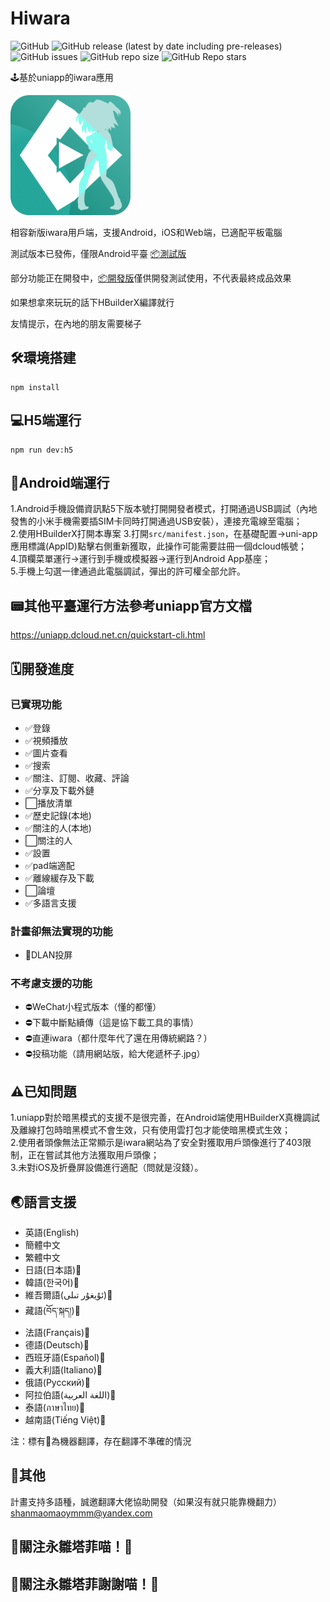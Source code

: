 # Hiwara

![GitHub](https://img.shields.io/github/license/shanmaomaoymmm/hiwara)
![GitHub release (latest by date including pre-releases)](https://img.shields.io/github/v/release/shanmaomaoymmm/hiwara?include_prereleases)
![GitHub issues](https://img.shields.io/github/issues/shanmaomaoymmm/hiwara)
![GitHub repo size](https://img.shields.io/github/repo-size/shanmaomaoymmm/hiwara)
![GitHub Repo stars](https://img.shields.io/github/stars/shanmaomaoymmm/hiwara?style=social)

🕹️基於uniapp的iwara應用

<img src="./edit/img/logo.png" style="width:192px;height:192px" />

相容新版iwara用戶端，支援Android，iOS和Web端，已適配平板電腦

測試版本已發佈，僅限Android平臺 [📦測試版](https://github.com/shanmaomaoymmm/hiwara/releases/latest)

部分功能正在開發中，[📦開發版](https://github.com/shanmaomaoymmm/hiwara/releases)僅供開發測試使用，不代表最終成品效果

如果想拿來玩玩的話下HBuilderX編譯就行

友情提示，在內地的朋友需要梯子

## 🛠️環境搭建

```
npm install
```

## 💻H5端運行

```
npm run dev:h5
```

## 📱Android端運行

1.Android手機設備資訊點5下版本號打開開發者模式，打開通過USB調試（內地發售的小米手機需要插SIM卡同時打開通過USB安裝），連接充電線至電腦；  
2.使用HBuilderX打開本專案
3.打開`src/manifest.json`，在基礎配置->uni-app應用標識(AppID)點擊右側重新獲取，此操作可能需要註冊一個dcloud帳號；  
4.頂欄菜單運行->運行到手機或模擬器->運行到Android App基座；  
5.手機上勾選一律通過此電腦調試，彈出的許可權全部允許。

## 📟其他平臺運行方法參考uniapp官方文檔

<https://uniapp.dcloud.net.cn/quickstart-cli.html>

## 🗓️開發進度

### 已實現功能

* ✅登錄
* ✅視頻播放
* ✅圖片查看
* ✅搜索
* ✅關注、訂閱、收藏、評論
* ✅分享及下載外鏈
* ⬜播放清單
* ✅歷史記錄(本地)
* ✅關注的人(本地)
* ⬜關注的人
* ✅設置
* ✅pad端適配
* ✅離線緩存及下載
* ⬜論壇
* ✅多語言支援

### 計畫卻無法實現的功能

* 🛑DLAN投屏

### 不考慮支援的功能

* ⛔WeChat小程式版本（懂的都懂）
* ⛔下載中斷點續傳（這是協下載工具的事情）
* ⛔直連iwara（都什麼年代了還在用傳統網路？）
* ⛔投稿功能（請用網站版，給大佬遞杯子.jpg）

## ⚠️已知問題

1.uniapp對於暗黑模式的支援不是很完善，在Android端使用HBuilderX真機調試及離線打包時暗黑模式不會生效，只有使用雲打包才能使暗黑模式生效；  
2.使用者頭像無法正常顯示是iwara網站為了安全對獲取用戶頭像進行了403限制，正在嘗試其他方法獲取用戶頭像；  
3.未對iOS及折疊屏設備進行適配（問就是沒錢）。

## 🌏語言支援

 * 英語(English)
 * 簡體中文
 * 繁體中文
 * 日語(日本語)🤖
 * 韓語(한국어)🤖
 * 維吾爾語(ئۇيغۇر تىلى)🤖
 * 藏語(བོད་སྐད།)🤖
 * 法語(Français)🤖
 * 德語(Deutsch)🤖
 * 西班牙語(Español)🤖
 * 義大利語(Italiano)🤖
 * 俄語(Русский)🤖
 * 阿拉伯語(اللغة العربية)🤖
 * 泰語(ภาษาไทย)🤖
 * 越南語(Tiếng Việt)🤖

注：標有🤖為機器翻譯，存在翻譯不準確的情況

## 📒其他

<!-- 
i站hosts直通

```
2606:4700:20::ac43:479a iwara.tv
2606:4700:20::ac43:479a i.iwara.tv
2606:4700:20::681a:d60 www.iwara.tv
66.206.15.50 ecchi.iwara.tv
2606:4700:20::ac43:479a api.iwara.tv
72.52.83.100 hime.iwara.tv
163.172.40.145 aku.iwara.tv
163.172.42.175 sukone.iwara.tv
163.172.81.17 xin.iwara.tv
163.172.40.123 uta.iwara.tv
72.52.83.99 mikoto.iwara.tv
163.172.44.153 miki.iwara.tv
66.165.240.194 files.iwara.tv
51.15.162.198 a.iwara.tv
85.187.128.60 service.iwara.tv
163.172.80.31 uni.iwara.tv
163.172.39.227 cul.iwara.tv
163.172.62.89 momo.iwara.tv
163.172.40.123 uta.iwara.tv
163.172.61.193 ruko.iwara.tv
163.172.56.87 yukari.iwara.tv
163.172.57.3 piko.iwara.tv
163.172.61.159 merli.iwara.tv
163.172.42.175 sukone.iwara.tv
163.172.40.81 tei.iwara.tv
2606:4700::6812:33f www.erolabs.com
2606:4700::6812:9ca www.ero-labs.com
``` 

噓！不要告訴別人哦🤫
-->

計畫支持多語種，誠邀翻譯大佬協助開發（如果沒有就只能靠機翻力）  
shanmaomaoymmm@yandex.com

## 🥰關注永雛塔菲喵！🥰
## 🤗關注永雛塔菲謝謝喵！🤗
